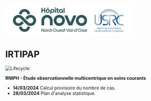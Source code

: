 ![](novo_usrc.png)

# IRTIPAP

<!-- badges: start -->

![Lifecycle: ](https://img.shields.io/badge/lifecycle-experimental-orange.svg)

<!-- badges: end -->


**RNIPH - Ètude observationnelle multicentrique en soins courants**


- **14/03/2024** Calcul provisoire du nombre de cas.
- **28/03/2024** Plan d'analyse statistique.

